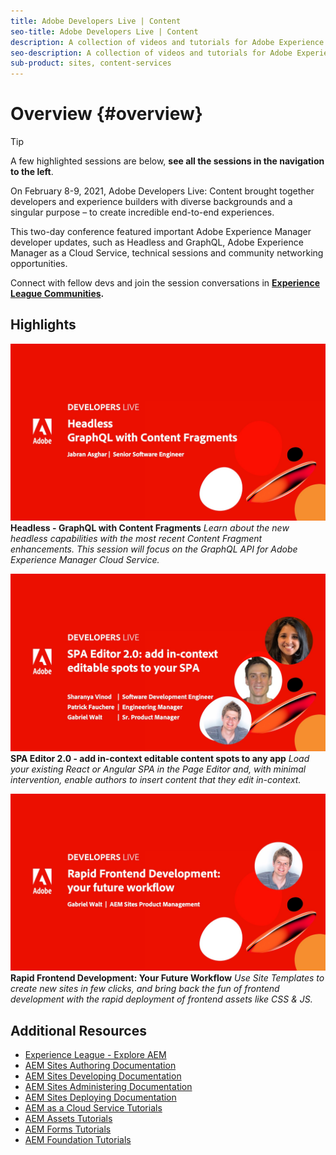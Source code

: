 ```yaml
---
title: Adobe Developers Live | Content
seo-title: Adobe Developers Live | Content
description: A collection of videos and tutorials for Adobe Experience Manager Sites. 
seo-description: A collection of videos and tutorials for Adobe Experience Manager Sites
sub-product: sites, content-services
---
```


# Overview {#overview}

>[!TIP]
>
>A few highlighted sessions are below, **see all the sessions in the navigation to the left**.

On February 8-9, 2021, Adobe Developers Live: Content brought together developers and experience builders with diverse backgrounds and a singular purpose – to create incredible end-to-end experiences.

This two-day conference featured important Adobe Experience Manager developer updates, such as Headless and GraphQL, Adobe Experience Manager as a Cloud Service, technical sessions and community networking opportunities.

Connect with fellow devs and join the session conversations in **[Experience League Communities](http://adobe.ly/36Yd3v6).**

## Highlights

[![image](/help/events/assets/331280.jpg)](headless-graphql-content-fragments.md)**Headless - GraphQL with Content Fragments**
 *Learn about the new headless capabilities with the most recent Content Fragment enhancements. This session will focus on the GraphQL API for Adobe Experience Manager Cloud Service.*

[![image](/help/events/assets/331743.jpg)](spa-editor-2-0.md)
**SPA Editor 2.0 - add in-context editable content spots to any app**
*Load your existing React or Angular SPA in the Page Editor and, with minimal intervention, enable authors to insert content that they edit in-context.*

[![image](/help/events/assets/331737.jpg)](rapid-frontend-devlopment.md)
**Rapid Frontend Development: Your Future Workflow**
*Use Site Templates to create new sites in few clicks, and bring back the fun of frontend development with the rapid deployment of frontend assets like CSS & JS.*

## Additional Resources

* [Experience League - Explore AEM](https://experienceleague.adobe.com/#recommended/solutions/experience-manager)
* [AEM Sites Authoring Documentation](https://helpx.adobe.com/experience-manager/6-5/sites/authoring/user-guide.html)
* [AEM Sites Developing Documentation](https://helpx.adobe.com/experience-manager/6-5/sites/developing/user-guide.html)
* [AEM Sites Administering Documentation](https://helpx.adobe.com/experience-manager/6-5/sites/administering/user-guide.html)
* [AEM Sites Deploying Documentation](https://helpx.adobe.com/experience-manager/6-5/sites/deploying/user-guide.html)
* [AEM as a Cloud Service Tutorials](https://experienceleague.adobe.com/docs/experience-manager-learn/cloud-service/overview.md)
* [AEM Assets Tutorials](https://experienceleague.adobe.com/docs/experience-manager-learn/assets/overview.md)
* [AEM Forms Tutorials](https://experienceleague.adobe.com/docs/experience-manager-learn/forms/overview.md)
* [AEM Foundation Tutorials](https://experienceleague.adobe.com/docs/experience-manager-learn/foundation/overview.md)
